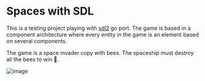 # Spaces with SDL

This is a testing project playing with [sdl2](https://github.com/veandco/go-sdl2) go port. The game is based in a component architecture where every entity in the game is an element based on several components.

The game is a space invader copy with bees. The spaceship must destroy all the bees to win 🙂.

![image](https://user-images.githubusercontent.com/3026639/113493142-3853b980-94b3-11eb-8bf9-2442f1428ad4.png)
